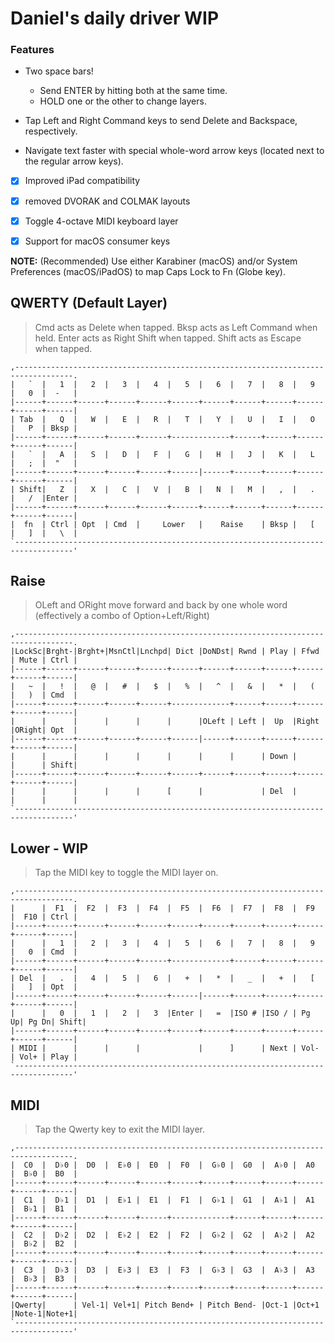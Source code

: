# Daniel's daily driver WIP

### Features

* Two space bars!
	* Send ENTER by hitting both at the same time.
	* HOLD one or the other to change layers.

* Tap Left and Right Command keys to send Delete and Backspace, respectively.

* Navigate text faster with special whole-word arrow keys (located next to the regular arrow keys).

- [x] Improved iPad compatibility
- [x] removed DVORAK and COLMAK layouts
- [x] Toggle 4-octave MIDI keyboard layer
- [x] Support for macOS consumer keys


**NOTE:** (Recommended) Use either Karabiner (macOS) and/or System Preferences (macOS/iPadOS) to map Caps Lock to Fn (Globe key).


QWERTY (Default Layer)
----------------------
> Cmd acts as Delete when tapped. Bksp acts as Left Command when held.
> Enter acts as Right Shift when tapped.
> Shift acts as Escape when tapped.

```
,-----------------------------------------------------------------------------------.
|   `  |   1  |   2  |   3  |   4  |   5  |   6  |   7  |   8  |   9  |   0  |  -   |
|------+------+------+------+------+------+------+------+------+------+------+------|
| Tab  |   Q  |   W  |   E  |   R  |   T  |   Y  |   U  |   I  |   O  |   P  | Bksp |
|------+------+------+------+------+-------------+------+------+------+------+------|
|   `  |   A  |   S  |   D  |   F  |   G  |   H  |   J  |   K  |   L  |   ;  |  "   |
|------+------+------+------+------+------|------+------+------+------+------+------|
| Shift|   Z  |   X  |   C  |   V  |   B  |   N  |   M  |   ,  |   .  |   /  |Enter |
|------+------+------+------+------+------+------+------+------+------+------+------|
|  fn  | Ctrl | Opt  | Cmd  |     Lower   |    Raise    | Bksp |   [  |   ]  |   \  |
`-----------------------------------------------------------------------------------'
 ```
Raise
-----
> OLeft and ORight move forward and back by one whole word (effectively a combo of Option+Left/Right)
```
,-----------------------------------------------------------------------------------.
|LockSc|Brght-|Brght+|MsnCtl|Lnchpd| Dict |DoNDst| Rwnd | Play | Ffwd | Mute | Ctrl |
|------+------+------+------+------+------+------+------+------+------+------+------|
|   ~  |   !  |   @  |   #  |   $  |   %  |   ^  |   &  |   *  |   (  |   )  | Cmd  |
|------+------+------+------+------+-------------+------+------+------+------+------|
|      |      |      |      |      |      |OLeft | Left |  Up  |Right |ORight| Opt  |
|------+------+------+------+------+------|------+------+------+------+------+------|
|      |      |      |      |      |      |      |      | Down |      |      | Shift|
|------+------+------+------+------+------+------+------+------+------+------+------|
|      |      |      |      |      [      |             | Del  |      |      |      |
`-----------------------------------------------------------------------------------'
```

Lower - WIP
-----------
> Tap the MIDI key to toggle the MIDI layer on.
```
,-----------------------------------------------------------------------------------.
|      |  F1  |  F2  |  F3  |  F4  |  F5  |  F6  |  F7  |  F8  |  F9  |  F10 | Ctrl |
|------+------+------+------+------+------+------+------+------+------+------+------|
|      |   1  |   2  |   3  |   4  |   5  |   6  |   7  |   8  |   9  |   0  | Cmd  |
|------+------+------+------+------+-------------+------+------+------+------+------|
| Del  |   .  |   4  |   5  |   6  |   +  |   *  |   _  |   +  |   [  |   ]  | Opt  |
|------+------+------+------+------+------|------+------+------+------+------+------|
|      |   0  |   1  |   2  |   3  |Enter |   =  |ISO # |ISO / | Pg Up| Pg Dn| Shift|
|------+------+------+------+------+------+------+------+------+------+------+------|
| MIDI |      |      |      |             |      ]      | Next | Vol- | Vol+ | Play |
`-----------------------------------------------------------------------------------'
```
 
MIDI
----
> Tap the Qwerty key to exit the MIDI layer.
```
,-----------------------------------------------------------------------------------.
|  C0  |  D♭0 |  D0  |  E♭0 |  E0  |  F0  |  G♭0 |  G0  |  A♭0 |  A0  |  B♭0 |  B0  |
|------+------+------+------+------+------+------+------+------+------+------+------|
|  C1  |  D♭1 |  D1  |  E♭1 |  E1  |  F1  |  G♭1 |  G1  |  A♭1 |  A1  |  B♭1 |  B1  |
|------+------+------+------+------+-------------+------+------+------+------+------|
|  C2  |  D♭2 |  D2  |  E♭2 |  E2  |  F2  |  G♭2 |  G2  |  A♭2 |  A2  |  B♭2 |  B2  |
|------+------+------+------+------+------+------+------+------+------+------+------|
|  C3  |  D♭3 |  D3  |  E♭3 |  E3  |  F3  |  G♭3 |  G3  |  A♭3 |  A3  |  B♭3 |  B3  |
|------+------+------+------+------+------+------+------+------+------+------+------|
|Qwerty|      | Vel-1| Vel+1| Pitch Bend+ | Pitch Bend- |Oct-1 |Oct+1 |Note-1|Note+1|
`-----------------------------------------------------------------------------------'
```